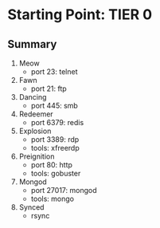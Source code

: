 # Starting Point: TIER 0

## Summary

1. Meow
    - port 23: telnet
2. Fawn
    - port 21: ftp
3. Dancing
    - port 445: smb
4. Redeemer
    - port 6379: redis
5. Explosion
    - port 3389: rdp
    - tools: xfreerdp
6. Preignition
    - port 80: http
    - tools: gobuster
7. Mongod
    - port 27017: mongod
    - tools: mongo
8. Synced
    - rsync
